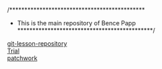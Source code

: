 /*********************************************
* This is the main repository of Bence Papp
*********************************************/

[git-lesson-repository](https://github.com/expertneo/git-lesson-repository)
<br />
[Trial](https://github.com/expertneo/Trial)
<br />
[patchwork](https://github.com/expertneo/patchwork)